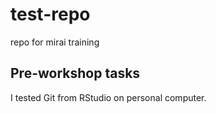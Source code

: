 # test-repo
 repo for mirai training


## Pre-workshop tasks

I tested Git from RStudio on personal computer.